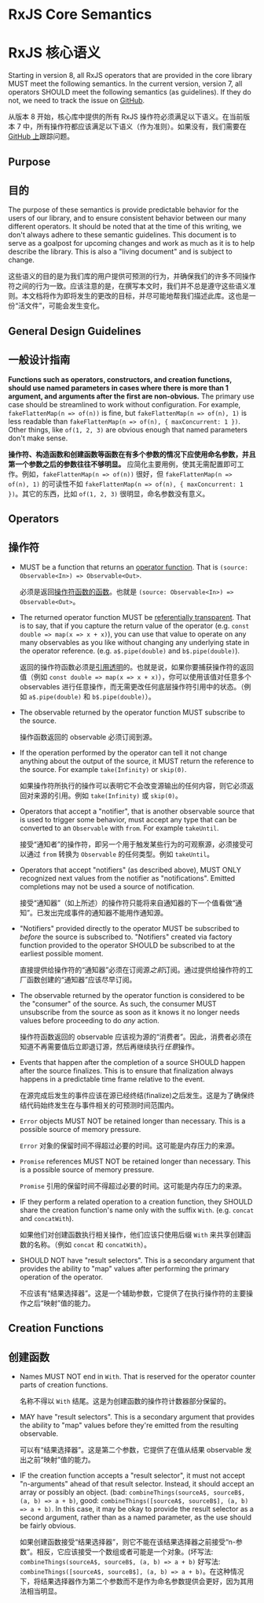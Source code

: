 # RxJS Core Semantics

# RxJS 核心语义

Starting in version 8, all RxJS operators that are provided in the core library MUST meet the following semantics. In the current version, version 7, all operators SHOULD meet the following semantics (as guidelines). If they do not, we need to track the issue on [GitHub](https://github.com/ReactiveX/rxjs/issues).

从版本 8 开始，核心库中提供的所有 RxJS 操作符必须满足以下语义。在当前版本 7 中，所有操作符都应该满足以下语义（作为准则）。如果没有，我们需要在[GitHub 上](https://github.com/ReactiveX/rxjs/issues)跟踪问题。

## Purpose

## 目的

The purpose of these semantics is provide predictable behavior for the users of our library, and to ensure consistent behavior between our many different operators. It should be noted that at the time of this writing, we don't always adhere to these semantic guidelines. This document is to serve as a goalpost for upcoming changes and work as much as it is to help describe the library. This is also a "living document" and is subject to change.

这些语义的目的是为我们库的用户提供可预测的行为，并确保我们的许多不同操作符之间的行为一致。应该注意的是，在撰写本文时，我们并不总是遵守这些语义准则。本文档将作为即将发生的更改的目标，并尽可能地帮我们描述此库。这也是一份“活文件”，可能会发生变化。

## General Design Guidelines

## 一般设计指南

**Functions such as operators, constructors, and creation functions, should use named parameters in cases where there is more than 1 argument, and arguments after the first are non-obvious.** The primary use case should be streamlined to work without configuration. For example, `fakeFlattenMap(n => of(n))` is fine, but `fakeFlattenMap(n => of(n), 1)` is less readable than `fakeFlattenMap(n => of(n), { maxConcurrent: 1 })`. Other things, like `of(1, 2, 3)` are obvious enough that named parameters don't make
sense.

**操作符、构造函数和创建函数等函数在有多个参数的情况下应使用命名参数，并且第一个参数之后的参数往往不够明显。** 应简化主要用例，使其无需配置即可工作。例如，`fakeFlattenMap(n => of(n))` 很好，但 `fakeFlattenMap(n => of(n), 1)` 的可读性不如 `fakeFlattenMap(n => of(n), { maxConcurrent: 1 })`。其它的东西，比如 `of(1, 2, 3)` 很明显，命名参数没有意义。

## Operators

## 操作符

- MUST be a function that returns an [operator function](https://rxjs.dev/api/index/interface/OperatorFunction). That is `(source: Observable<In>) => Observable<Out>`.

  必须是返回[操作符函数的函数](https://rxjs.dev/api/index/interface/OperatorFunction)。也就是 `(source: Observable<In>) => Observable<Out>`。

- The returned operator function MUST be [referentially transparent](https://en.wikipedia.org/wiki/Referential_transparency). That is to say, that if you capture the return value of the operator (e.g. `const double => map(x => x + x)`), you can use that value to operate on any many observables as you like without changing any underlying state in the operator reference. (e.g. `a$.pipe(double)` and `b$.pipe(double)`).

  返回的操作符函数必须是[引用透明](https://en.wikipedia.org/wiki/Referential_transparency)的。也就是说，如果你要捕获操作符的返回值（例如 `const double => map(x => x + x)`），你可以使用该值对任意多个 observables 进行任意操作，而无需更改任何底层操作符引用中的状态。（例如 `a$.pipe(double)` 和 `b$.pipe(double)`）。

- The observable returned by the operator function MUST subscribe to the source.

  操作函数返回的 observable 必须订阅到源。

- If the operation performed by the operator can tell it not change anything about the output of the source, it MUST return the reference to the source. For example `take(Infinity)` or `skip(0)`.

  如果操作符所执行的操作可以表明它不会改变源输出的任何内容，则它必须返回对来源的引用。例如 `take(Infinity)` 或 `skip(0)`。

- Operators that accept a "notifier", that is another observable source that is used to trigger some behavior, must accept any type that can be converted to an `Observable` with `from`. For example `takeUntil`.

  接受“通知者”的操作符，即另一个用于触发某些行为的可观察源，必须接受可以通过 `from` 转换为 `Observable` 的任何类型。例如 `takeUntil`。

- Operators that accept "notifiers" (as described above), MUST ONLY recognized next values from the notifier as "notifications". Emitted completions may not be used a source of notification.

  接受“通知器”（如上所述）的操作符只能将来自通知器的下一个值看做“通知”。已发出完成事件的通知器不能用作通知源。

- "Notifiers" provided directly to the operator MUST be subscribed to _before_ the source is subscribed to. "Notifiers" created via factory function provided to the operator SHOULD be subscribed to at the earliest possible moment.

  直接提供给操作符的“通知器”必须在订阅源*之前*订阅。通过提供给操作符的工厂函数创建的“通知器”应该尽早订阅。

- The observable returned by the operator function is considered to be the "consumer" of the source. As such, the consumer MUST unsubscribe from the source as soon as it knows it no longer needs values before proceeding to do _any_ action.

  操作符函数返回的 observable 应该视为源的“消费者”。因此，消费者必须在知道不再需要值后立即退订源，然后再继续执行*任意*操作。

- Events that happen after the completion of a source SHOULD happen after the source finalizes. This is to ensure that finalization always happens in a predictable time frame relative to the event.

  在源完成后发生的事件应该在源已经终结(finalize)之后发生。这是为了确保终结代码始终发生在与事件相关的可预测时间范围内。

- `Error` objects MUST NOT be retained longer than necessary. This is a possible source of memory pressure.

  `Error` 对象的保留时间不得超过必要的时间。这可能是内存压力的来源。

- `Promise` references MUST NOT be retained longer than necessary. This is a possible source of memory pressure.

  `Promise` 引用的保留时间不得超过必要的时间。这可能是内存压力的来源。

- IF they perform a related operation to a creation function, they SHOULD share the creation function's name only with the suffix `With`. (e.g. `concat` and `concatWith`).

  如果他们对创建函数执行相关操作，他们应该只使用后缀 `With` 来共享创建函数的名称。（例如 `concat` 和 `concatWith`）。

- SHOULD NOT have "result selectors". This is a secondary argument that provides the ability to "map" values after performing the primary operation of the operator.

  不应该有“结果选择器”。这是一个辅助参数，它提供了在执行操作符的主要操作之后“映射”值的能力。

## Creation Functions

## 创建函数

- Names MUST NOT end in `With`. That is reserved for the operator counter parts of creation functions.

  名称不得以 `With` 结尾。这是为创建函数的操作符计数器部分保留的。

- MAY have "result selectors". This is a secondary argument that provides the ability to "map" values before they're emitted from the resulting observable.

  可以有“结果选择器”。这是第二个参数，它提供了在值从结果 observable 发出之前“映射”值的能力。

- IF the creation function accepts a "result selector", it must not accept "n-arguments" ahead of that result selector. Instead, it should accept an array or possibly an object. (bad: `combineThings(sourceA$, sourceB$, (a, b) => a + b)`, good: `combineThings([sourceA$, sourceB$], (a, b) => a + b)`. In this case, it may be okay to provide the result selector as a second argument, rather than as a named parameter, as the use should be fairly obvious.

  如果创建函数接受“结果选择器”，则它不能在该结果选择器之前接受“n-参数”。相反，它应该接受一个数组或者可能是一个对象。(坏写法: `combineThings(sourceA$, sourceB$, (a, b) => a + b)` 好写法: `combineThings([sourceA$, sourceB$], (a, b) => a + b)`。在这种情况下，将结果选择器作为第二个参数而不是作为命名参数提供会更好，因为其用法相当明显。